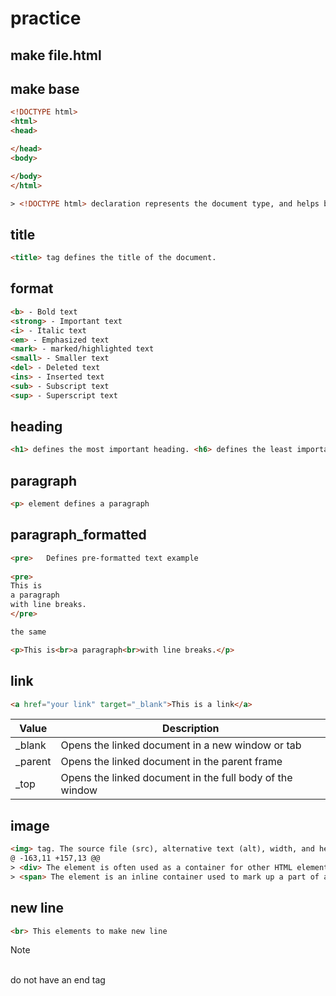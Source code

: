 # practice
## make file.html
## make base
```html
<!DOCTYPE html>
<html>
<head>

</head>
<body>

</body>
</html> 
```
```html
> <!DOCTYPE html> declaration represents the document type, and helps browsers to display web pages correctly
```

## title
```html
<title> tag defines the title of the document.
```

## format
```html
<b> - Bold text
<strong> - Important text
<i> - Italic text
<em> - Emphasized text
<mark> - marked/highlighted text
<small> - Smaller text
<del> - Deleted text
<ins> - Inserted text
<sub> - Subscript text
<sup> - Superscript text
```

## heading
```html
<h1> defines the most important heading. <h6> defines the least important heading
```

## paragraph
```html
<p> element defines a paragraph
```

## paragraph_formatted
```html
<pre>	Defines pre-formatted text example
 
<pre>
This is
a paragraph
with line breaks.
</pre> 

the same 

<p>This is<br>a paragraph<br>with line breaks.</p>
```

## link
```html
<a href="your link" target="_blank">This is a link</a>
```

| Value | Description |
| ------ | ------ |
| _blank | Opens the linked document in a new window or tab |
| _parent | Opens the linked document in the parent frame |
| _top | Opens the linked document in the full body of the window |

## image
```html
<img> tag. The source file (src), alternative text (alt), width, and height are provided as attributes
@ -163,11 +157,13 @@
> <div> The element is often used as a container for other HTML elements.
> <span> The element is an inline container used to mark up a part of a text, or a part of a document.
```

## new line
```html
<br> This elements to make new line
```
> [!NOTE]
> <br> do not have an end tag
